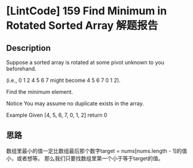 # [LintCode] 159 Find Minimum in Rotated Sorted Array 解题报告

## Description
Suppose a sorted array is rotated at some pivot unknown to you beforehand.

(i.e., 0 1 2 4 5 6 7 might become 4 5 6 7 0 1 2).

Find the minimum element.


Notice
You may assume no duplicate exists in the array.



Example
Given [4, 5, 6, 7, 0, 1, 2] return 0



## 思路
数组里最小的值一定比数组最后那个数字target = nums[nums.length - 1]的值小，或者想等。
那么我们只要找数组里第一个小于等于target的值。
